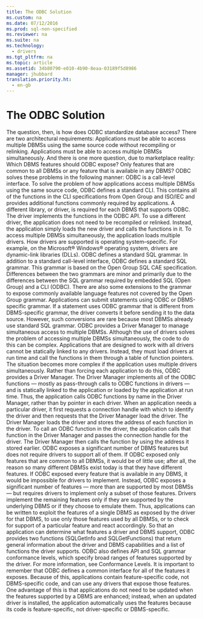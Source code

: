 ```yaml
---
title: The ODBC Solution
ms.custom: na
ms.date: 07/12/2016
ms.prod: sql-non-specified
ms.reviewer: na
ms.suite: na
ms.technology: 
  - drivers
ms.tgt_pltfrm: na
ms.topic: article
ms.assetid: 34b80790-e010-4b90-8eaa-03189f5d8986
manager: jhubbard
translation.priority.ht: 
  - en-gb
---
```

# The ODBC Solution
<?xml version="1.0" encoding="utf-8"?>
<developerConceptualDocument xmlns="http://ddue.schemas.microsoft.com/authoring/2003/5" xmlns:xlink="http://www.w3.org/1999/xlink" xmlns:xsi="http://www.w3.org/2001/XMLSchema-instance" xsi:schemaLocation="http://ddue.schemas.microsoft.com/authoring/2003/5 http://dduestorage.blob.core.windows.net/ddueschema/developer.xsd">
  <introduction>
    <para>The question, then, is how does ODBC standardize database access? There are two architectural requirements:  </para>
    <list class="bullet">
      <listItem>
        <para>Applications must be able to access multiple DBMSs using the same source code without recompiling or relinking.</para>
      </listItem>
      <listItem>
        <para>Applications must be able to access multiple DBMSs simultaneously.</para>
      </listItem>
    </list>
    <para>And there is one more question, due to marketplace reality:  </para>
    <list class="bullet">
      <listItem>
        <para>Which DBMS features should ODBC expose? Only features that are common to all DBMSs or any feature that is available in any DBMS?</para>
      </listItem>
    </list>
    <para>ODBC solves these problems in the following manner:  </para>
    <list class="bullet">
      <listItem>
        <para>             <legacyBold>ODBC is a call-level interface.</legacyBold> To solve the problem of how applications access multiple DBMSs using the same source code, ODBC defines a standard CLI. This contains all of the functions in the CLI specifications from Open Group and ISO/IEC and provides additional functions commonly required by applications. </para>
        <para>A different library, or driver, is required for each DBMS that supports ODBC. The driver implements the functions in the ODBC API. To use a different driver, the application does not need to be recompiled or relinked. Instead, the application simply loads the new driver and calls the functions in it. To access multiple DBMSs simultaneously, the application loads multiple drivers. How drivers are supported is operating system–specific. For example, on the Microsoft® Windows® operating system, drivers are dynamic-link libraries (DLLs). </para>
      </listItem>
      <listItem>
        <para>             <legacyBold>ODBC defines a standard SQL grammar.</legacyBold> In addition to a standard call-level interface, ODBC defines a standard SQL grammar. This grammar is based on the Open Group SQL CAE specification. Differences between the two grammars are minor and primarily due to the differences between the SQL grammar required by embedded SQL (Open Group) and a CLI (ODBC). There are also some extensions to the grammar to expose commonly available language features not covered by the Open Group grammar. </para>
        <para>Applications can submit statements using ODBC or DBMS-specific grammar. If a statement uses ODBC grammar that is different from DBMS-specific grammar, the driver converts it before sending it to the data source. However, such conversions are rare because most DBMSs already use standard SQL grammar. </para>
      </listItem>
      <listItem>
        <para>             <legacyBold>ODBC provides a Driver Manager to manage simultaneous access to multiple DBMSs.</legacyBold> Although the use of drivers solves the problem of accessing multiple DBMSs simultaneously, the code to do this can be complex. Applications that are designed to work with all drivers cannot be statically linked to any drivers. Instead, they must load drivers at run time and call the functions in them through a table of function pointers. The situation becomes more complex if the application uses multiple drivers simultaneously. </para>
        <para>Rather than forcing each application to do this, ODBC provides a Driver Manager. The Driver Manager implements all of the ODBC functions — mostly as pass-through calls to ODBC functions in drivers — and is statically linked to the application or loaded by the application at run time. Thus, the application calls ODBC functions by name in the Driver Manager, rather than by pointer in each driver.  </para>
        <para>When an application needs a particular driver, it first requests a connection handle with which to identify the driver and then requests that the Driver Manager load the driver. The Driver Manager loads the driver and stores the address of each function in the driver. To call an ODBC function in the driver, the application calls that function in the Driver Manager and passes the connection handle for the driver. The Driver Manager then calls the function by using the address it stored earlier. </para>
      </listItem>
      <listItem>
        <para>             <legacyBold>ODBC exposes a significant number of DBMS features but does not require drivers to support all of them.</legacyBold> If ODBC exposed only features that are common to all DBMSs, it would be of little use; after all, the reason so many different DBMSs exist today is that they have different features. If ODBC exposed every feature that is available in any DBMS, it would be impossible for drivers to implement. </para>
        <para>Instead, ODBC exposes a significant number of features — more than are supported by most DBMSs — but requires drivers to implement only a subset of those features. Drivers implement the remaining features only if they are supported by the underlying DBMS or if they choose to emulate them. Thus, applications can be written to exploit the features of a single DBMS as exposed by the driver for that DBMS, to use only those features used by all DBMSs, or to check for support of a particular feature and react accordingly.  </para>
        <para>So that an application can determine what features a driver and DBMS support, ODBC provides two functions (<legacyBold>SQLGetInfo</legacyBold> and <legacyBold>SQLGetFunctions</legacyBold>) that return general information about the driver and DBMS capabilities and a list of functions the driver supports. ODBC also defines API and SQL grammar conformance levels, which specify broad ranges of features supported by the driver. For more information, see <legacyLink xlink:href="f776d467-5d5d-4761-9043-3dad5f73c610">Conformance Levels</legacyLink>.  </para>
        <para>It is important to remember that ODBC defines a common interface for all of the features it exposes. Because of this, applications contain feature-specific code, not DBMS-specific code, and can use any drivers that expose those features. One advantage of this is that applications do not need to be updated when the features supported by a DBMS are enhanced; instead, when an updated driver is installed, the application automatically uses the features because its code is feature-specific, not driver-specific or DBMS-specific. </para>
      </listItem>
    </list>
  </introduction>
  <relatedTopics />
</developerConceptualDocument>
